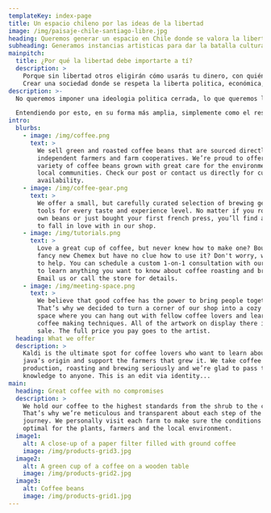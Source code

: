 ```yaml
---
templateKey: index-page
title: Un espacio chileno por las ideas de la libertad
image: /img/paisaje-chile-santiago-libre.jpg
heading: Queremos generar un espacio en Chile donde se valora la libertad como filosofia
subheading: Generamos instancias artisticas para dar la batalla cultural por el ideal de la sociedad libre.
mainpitch:
  title: ¿Por qué la libertad debe importarte a tí?
  description: >
    Porque sin libertad otros eligirán cómo usarás tu dinero, con quién puedes casarte, que trabajarás.
    Crear una sociedad donde se respeta la liberta politica, económica, personal en igualdad ante la ley es la única forma en que tú (y nosotros) podemos vivir la mejor de nuestras vidas.
description: >-
  No queremos imponer una ideologia politica cerrada, lo que queremos lograr es la popularidad y la supremacia del ideal libertario.

  Entendiendo por esto, en su forma más amplia, simplemente como el respeto irrrestricto al proyecto de vida del otro sea en lo politico, lo social, lo sexual, lo económico, lo individual.
intro:
  blurbs:
    - image: /img/coffee.png
      text: >
        We sell green and roasted coffee beans that are sourced directly from
        independent farmers and farm cooperatives. We’re proud to offer a
        variety of coffee beans grown with great care for the environment and
        local communities. Check our post or contact us directly for current
        availability.
    - image: /img/coffee-gear.png
      text: >
        We offer a small, but carefully curated selection of brewing gear and
        tools for every taste and experience level. No matter if you roast your
        own beans or just bought your first french press, you’ll find a gadget
        to fall in love with in our shop.
    - image: /img/tutorials.png
      text: >
        Love a great cup of coffee, but never knew how to make one? Bought a
        fancy new Chemex but have no clue how to use it? Don't worry, we’re here
        to help. You can schedule a custom 1-on-1 consultation with our baristas
        to learn anything you want to know about coffee roasting and brewing.
        Email us or call the store for details.
    - image: /img/meeting-space.png
      text: >
        We believe that good coffee has the power to bring people together.
        That’s why we decided to turn a corner of our shop into a cozy meeting
        space where you can hang out with fellow coffee lovers and learn about
        coffee making techniques. All of the artwork on display there is for
        sale. The full price you pay goes to the artist.
  heading: What we offer
  description: >
    Kaldi is the ultimate spot for coffee lovers who want to learn about their
    java’s origin and support the farmers that grew it. We take coffee
    production, roasting and brewing seriously and we’re glad to pass that
    knowledge to anyone. This is an edit via identity...
main:
  heading: Great coffee with no compromises
  description: >
    We hold our coffee to the highest standards from the shrub to the cup.
    That’s why we’re meticulous and transparent about each step of the coffee’s
    journey. We personally visit each farm to make sure the conditions are
    optimal for the plants, farmers and the local environment.
  image1:
    alt: A close-up of a paper filter filled with ground coffee
    image: /img/products-grid3.jpg
  image2:
    alt: A green cup of a coffee on a wooden table
    image: /img/products-grid2.jpg
  image3:
    alt: Coffee beans
    image: /img/products-grid1.jpg
---
```

